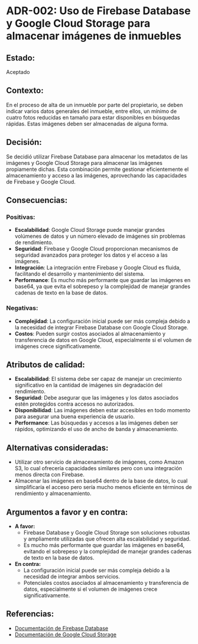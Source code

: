 # ADR-002: Uso de Firebase Database y Google Cloud Storage para almacenar imágenes de inmuebles

## Estado: 
Aceptado

## Contexto:
En el proceso de alta de un inmueble por parte del propietario, se deben indicar varios datos generales del inmueble, entre ellos, un mínimo de cuatro fotos reducidas en tamaño para estar disponibles en búsquedas rápidas. Estas imágenes deben ser almacenadas de alguna forma.

## Decisión:
Se decidió utilizar Firebase Database para almacenar los metadatos de las imágenes y Google Cloud Storage para almacenar las imágenes propiamente dichas. Esta combinación permite gestionar eficientemente el almacenamiento y acceso a las imágenes, aprovechando las capacidades de Firebase y Google Cloud.

## Consecuencias:

### Positivas:
- **Escalabilidad**: Google Cloud Storage puede manejar grandes volúmenes de datos y un número elevado de imágenes sin problemas de rendimiento.
- **Seguridad**: Firebase y Google Cloud proporcionan mecanismos de seguridad avanzados para proteger los datos y el acceso a las imágenes.
- **Integración**: La integración entre Firebase y Google Cloud es fluida, facilitando el desarrollo y mantenimiento del sistema.
- **Performance**: Es mucho más performante que guardar las imágenes en base64, ya que evita el sobrepeso y la complejidad de manejar grandes cadenas de texto en la base de datos.

### Negativas:
- **Complejidad**: La configuración inicial puede ser más compleja debido a la necesidad de integrar Firebase Database con Google Cloud Storage.
- **Costos**: Pueden surgir costos asociados al almacenamiento y transferencia de datos en Google Cloud, especialmente si el volumen de imágenes crece significativamente.

## Atributos de calidad:
- **Escalabilidad**: El sistema debe ser capaz de manejar un crecimiento significativo en la cantidad de imágenes sin degradación del rendimiento.
- **Seguridad**: Debe asegurar que las imágenes y los datos asociados estén protegidos contra accesos no autorizados.
- **Disponibilidad**: Las imágenes deben estar accesibles en todo momento para asegurar una buena experiencia de usuario.
- **Performance**: Las búsquedas y accesos a las imágenes deben ser rápidos, optimizando el uso de ancho de banda y almacenamiento.

## Alternativas consideradas:
- Utilizar otro servicio de almacenamiento de imágenes, como Amazon S3, lo cual ofrecería capacidades similares pero con una integración menos directa con Firebase.
- Almacenar las imágenes en base64 dentro de la base de datos, lo cual simplificaría el acceso pero sería mucho menos eficiente en términos de rendimiento y almacenamiento.

## Argumentos a favor y en contra:
- **A favor:**
  - Firebase Database y Google Cloud Storage son soluciones robustas y ampliamente utilizadas que ofrecen alta escalabilidad y seguridad.
  - Es mucho más performante que guardar las imágenes en base64, evitando el sobrepeso y la complejidad de manejar grandes cadenas de texto en la base de datos.
- **En contra:**
  - La configuración inicial puede ser más compleja debido a la necesidad de integrar ambos servicios.
  - Potenciales costos asociados al almacenamiento y transferencia de datos, especialmente si el volumen de imágenes crece significativamente.

## Referencias:
- [Documentación de Firebase Database](https://firebase.google.com/docs/database)
- [Documentación de Google Cloud Storage](https://cloud.google.com/storage/docs)



